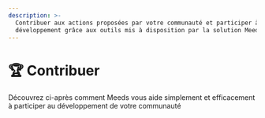 ```yaml
---
description: >-
  Contribuer aux actions proposées par votre communauté et participer à son
  développement grâce aux outils mis à disposition par la solution Meeds
---
```


# 🏆 Contribuer

Découvrez ci-après comment Meeds vous aide simplement et efficacement à participer au développement de votre communauté
